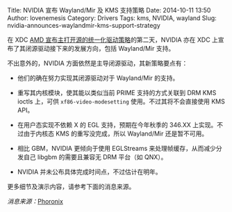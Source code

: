 Title: NVIDIA 宣布 Wayland/Mir 及 KMS 支持策略
Date: 2014-10-11 13:50
Author: lovenemesis
Category: Drivers
Tags: kms, NVIDIA, wayland
Slug: nvidia-announces-waylandmir-kms-support-strategy

在 XDC [AMD
宣布主打开源的统一化驱动策略](https://linuxtoy.org/archives/amd-announce-unified-gpu-driver-stack.html)的第二天，NVIDIA
亦在 XDC 上宣布了其闭源驱动接下来的发展方向，包括 Wayland/Mir 支持。

不出意外的，NVIDIA 方面依然是主导闭源驱动，其新策略要点有：

* 他们的确在努力实现其闭源驱动对于 Wayland/Mir 的支持。

* 重写其内核模块，使其能以类似当前 PRIME 支持的方式关联到 DRM KMS
ioctls 上，可供 `xf86-video-modesetting` 使用。不过其将不会直接使用
KMS API。

* 在用户态实现不依赖 X 的 EGL 支持，预期在今年秋季的 346.XX
上实现。不过由于内核态 KMS 的重写没完成，所以 Wayland/Mir 还是暂不可用。

* 相比 GBM，NVIDIA 更倾向于使用 EGLStreams
来处理帧缓存，从而减少分发自己 libgbm 的需要且兼容无 DRM 平台（如
QNX）。

* NVIDIA 并未公布具体完成时间点，不过估计在明年。

更多细节及演示内容，请参考下面的消息来源。

*消息来源：*[Phoronix](http://www.phoronix.com/scan.php?page=news\_item&px=MTgxMDE)
